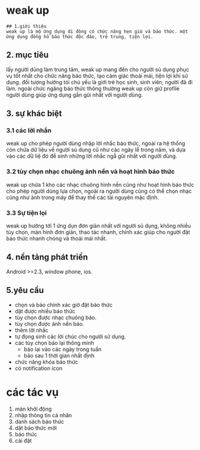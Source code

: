 # weak up
```
## 1.giới thiệu
weak up là mộ ứng dụng di động có chức năng hẹn giò và báo thức. một ứng dụng đồng hồ báo thức độc đáo, trẻ trung, tiện lợi.
```
## 2. mục tiêu
lấy người dùng làm trung tâm, weak up mang đến cho người sủ dụng phục vụ tốt nhất cho chức năng báo thức, tạo cảm giác thoải mái, tiện lợi khi sử dụng. đối tượng hướng tói chủ yếu là giới trẻ học sinh, sinh viên, người đã đi làm. ngoài chức ngăng báo thức thông thường weak up còn giữ profile người dùng giúp ứng dụng gần gũi nhất với người dùng.
## 3. sự khác biệt
### 3.1 các lời nhắn
weak up cho phép người dùng nhập lời nhắc báo thức, ngoài ra hệ thống còn chứa dữ liệu về người sủ dụng cũ  như các ngày lễ trong năm, và dựa vào các dữ liệ đó để sinh những lời nhắc ngẫ gũi nhất với người dùng.
### 3.2 tùy chọn nhạc chuông ảnh nền và hoạt hình báo thức
weak up chứa 1 kho các nhạc chuông hình nền cũng như hoạt hình báo thức cho phép người dùng lựa chọn, ngoài ra người dùng cũng có thể chọn nhạc cũng như ảnh trong máy để thay thế các tài nguyên mặc định.
### 3.3 Sự tiện lọi
weak up hướng tới 1 ứng dụn đơn giản nhất với người sủ dụng, không nhiều tùy chọn, màn hình đơn giản, thao tác nhanh, chính xác giúp cho người đặt báo thức nhanh chóng và thoải mái nhất.
## 4. nền tảng phát triển
Android >=2.3, window phone, ios. 
## 5.yêu cầu
* chọn và báo chính xác giờ đặt báo thức
* dặt được nhiều báo thức
* tùy chọn được nhạc chuông báo.
* tùy chọn được ảnh nền báo.
* thêm lời nhắc
* tự đọng sinh các lời chúc cho người sử dụng.
* các tùy chọn báo lại thông minh
    * báo lại vào các ngày trong tuần
    * báo sau 1 thời gian nhất định
* chức năng khóa báo thức
* có notification icon
# các tác vụ
1. màn khởi động
2. nhập thông tin cá nhân 
3. danh sách báo thức
4. dặt báo thức mới
5. báo thức
6. cài đặt
